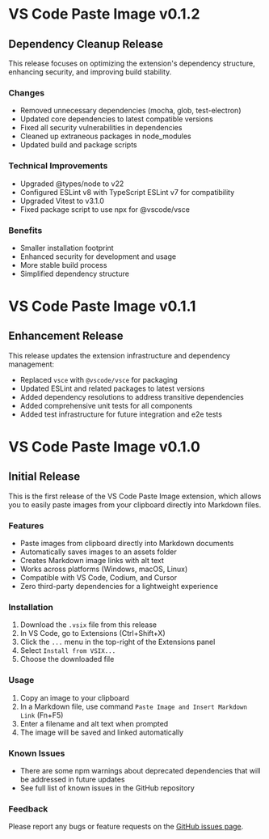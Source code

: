 # VS Code Paste Image v0.1.2

## Dependency Cleanup Release

This release focuses on optimizing the extension's dependency structure, enhancing security, and improving build stability.

### Changes

- Removed unnecessary dependencies (mocha, glob, test-electron)
- Updated core dependencies to latest compatible versions
- Fixed all security vulnerabilities in dependencies
- Cleaned up extraneous packages in node_modules
- Updated build and package scripts

### Technical Improvements

- Upgraded @types/node to v22
- Configured ESLint v8 with TypeScript ESLint v7 for compatibility
- Upgraded Vitest to v3.1.0
- Fixed package script to use npx for @vscode/vsce

### Benefits

- Smaller installation footprint
- Enhanced security for development and usage
- More stable build process
- Simplified dependency structure

# VS Code Paste Image v0.1.1

## Enhancement Release

This release updates the extension infrastructure and dependency management:

- Replaced `vsce` with `@vscode/vsce` for packaging
- Updated ESLint and related packages to latest versions
- Added dependency resolutions to address transitive dependencies
- Added comprehensive unit tests for all components
- Added test infrastructure for future integration and e2e tests

# VS Code Paste Image v0.1.0

## Initial Release

This is the first release of the VS Code Paste Image extension, which allows you to easily paste images from your clipboard directly into Markdown files.

### Features

- Paste images from clipboard directly into Markdown documents
- Automatically saves images to an assets folder
- Creates Markdown image links with alt text
- Works across platforms (Windows, macOS, Linux)
- Compatible with VS Code, Codium, and Cursor
- Zero third-party dependencies for a lightweight experience

### Installation

1. Download the `.vsix` file from this release
2. In VS Code, go to Extensions (Ctrl+Shift+X)
3. Click the `...` menu in the top-right of the Extensions panel
4. Select `Install from VSIX...`
5. Choose the downloaded file

### Usage

1. Copy an image to your clipboard
2. In a Markdown file, use command `Paste Image and Insert Markdown Link` (Fn+F5)
3. Enter a filename and alt text when prompted
4. The image will be saved and linked automatically

### Known Issues

- There are some npm warnings about deprecated dependencies that will be addressed in future updates
- See full list of known issues in the GitHub repository

### Feedback

Please report any bugs or feature requests on the [GitHub issues page](https://github.com/kjon-life/vscode-paste-image/issues).
